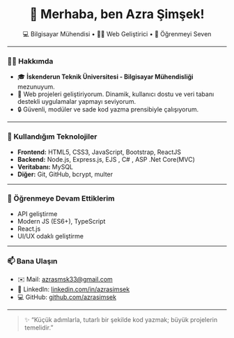 <h1 align="center">👋 Merhaba, ben Azra Şimşek!</h1>

<p align="center">
  💻 Bilgisayar Mühendisi • 👩‍💻 Web Geliştirici • 🌱 Öğrenmeyi Seven
</p>

---

### 🧑‍💻 Hakkımda

- 🎓 **İskenderun Teknik Üniversitesi - Bilgisayar Mühendisliği** mezunuyum.  
- 🌟 Web projeleri geliştiriyorum. Dinamik, kullanıcı dostu ve veri tabanı destekli uygulamalar yapmayı seviyorum.  
- 🔒 Güvenli, modüler ve sade kod yazma prensibiyle çalışıyorum.

---

### 🚀 Kullandığım Teknolojiler

- **Frontend:** HTML5, CSS3, JavaScript, Bootstrap, ReactJS  
- **Backend:** Node.js, Express.js, EJS , C# , ASP .Net Core(MVC) 
- **Veritabanı:** MySQL  
- **Diğer:** Git, GitHub, bcrypt, multer

---

### 🧠 Öğrenmeye Devam Ettiklerim

- API geliştirme  
- Modern JS (ES6+), TypeScript
- React.js
- UI/UX odaklı geliştirme

---

### 📫 Bana Ulaşın

- ✉️ Mail: azrasmsk33@gmail.com 
- 💼 LinkedIn: [linkedin.com/in/azrasimsek](https://linkedin.com/in/azra-şimşek)  
- 💻 GitHub: [github.com/azrasimsek](https://github.com/azrasimsek)

---

> ✨ “Küçük adımlarla, tutarlı bir şekilde kod yazmak; büyük projelerin temelidir.”
